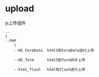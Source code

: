 upload
======

js上传组件

	--
  	|
  	--PHP
     	|
     	--H5_FormData  html5和FormData进行上传

     	--H5_form      html5和form异步上传

     	--html_flash   html和flash进行上传